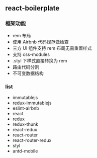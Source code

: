 ## react-boilerplate

### 框架功能
+ rem 布局
+ 使用 Airbnb 代码规范做检查 
+ 三方 UI 组件支持 rem 布局无需重置样式
+ 支持 css-modules
+ .styl 下样式直接转换为 rem 
+ 路由代码分割
+ 不可变数据结构

### list
+ immutablejs
+ redux-immutablejs
+ eslint-airbnb
+ react
+ redux
+ redux-thunk
+ react-redux
+ react-router
+ react-router-redux
+ styl
+ antd-mobile